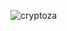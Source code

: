 ![cryptoza](https://github.com/Pratik4412/cryptoza/assets/121230559/0086861b-bdb5-4c57-af93-50a0be893615)
